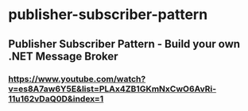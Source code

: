 # publisher-subscriber-pattern

## Publisher Subscriber Pattern - Build your own .NET Message Broker

### https://www.youtube.com/watch?v=es8A7aw6Y5E&list=PLAx4ZB1GKmNxCwO6AvRi-11u162vDaQ0D&index=1